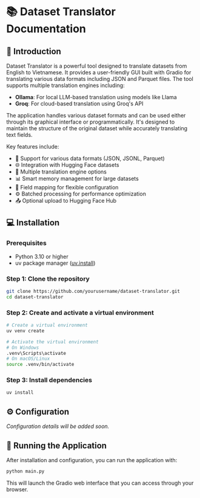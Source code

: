# 📚 Dataset Translator Documentation

## 🌟 Introduction

Dataset Translator is a powerful tool designed to translate datasets from English to Vietnamese. It provides a user-friendly GUI built with Gradio for translating various data formats including JSON and Parquet files. The tool supports multiple translation engines including:

- **Ollama**: For local LLM-based translation using models like Llama
- **Groq**: For cloud-based translation using Groq's API

The application handles various dataset formats and can be used either through its graphical interface or programmatically. It's designed to maintain the structure of the original dataset while accurately translating text fields.

Key features include:
- 🔄 Support for various data formats (JSON, JSONL, Parquet)
- 🌐 Integration with Hugging Face datasets
- 🧠 Multiple translation engine options
- 📊 Smart memory management for large datasets
- 🔁 Field mapping for flexible configuration
- ⚙️ Batched processing for performance optimization
- 📤 Optional upload to Hugging Face Hub

## 💻 Installation

### Prerequisites

- Python 3.10 or higher
- uv package manager ([uv.install](https://github.com/astral-sh/uv))

### Step 1: Clone the repository

```bash
git clone https://github.com/yourusername/dataset-translator.git
cd dataset-translator
```

### Step 2: Create and activate a virtual environment

```bash
# Create a virtual environment
uv venv create

# Activate the virtual environment
# On Windows
.venv\Scripts\activate
# On macOS/Linux
source .venv/bin/activate
```

### Step 3: Install dependencies

```bash
uv install
```

## ⚙️ Configuration

_Configuration details will be added soon._

## 🚀 Running the Application

After installation and configuration, you can run the application with:

```bash
python main.py
```

This will launch the Gradio web interface that you can access through your browser.